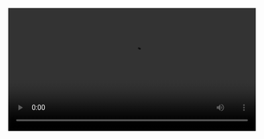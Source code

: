 
<video width="100%" controls controlslist="nodownload nofullscreen noremoteplayback" disablePictureInPicture>
  <source src="https://api.keepwork.com/storage/v0/siteFiles/12773/raw#03拱形门.webm" type="video/webm" />
  <source src="https://api.keepwork.com/storage/v0/siteFiles/12768/raw#03拱形门（压缩）.mp4" type="video/mp4" />
   
  你的浏览器不支持播放
</video>
<style>
video::-webkit-media-controls-fullscreen-button { display: none; } 
</style>